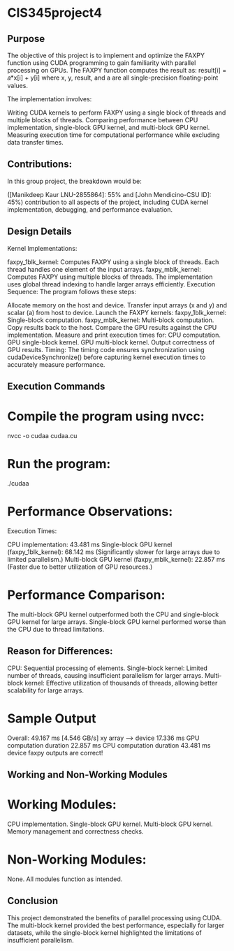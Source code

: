 # CIS345project4

Purpose
---------

The objective of this project is to implement and optimize the FAXPY function using CUDA programming to gain familiarity with parallel processing on GPUs. The FAXPY function computes the result as:
result[i] = 𝑎*x[i] + y[i]
where x, y, result, and a are all single-precision floating-point values.

The implementation involves:

Writing CUDA kernels to perform FAXPY using a single block of threads and multiple blocks of threads.
Comparing performance between CPU implementation, single-block GPU kernel, and multi-block GPU kernel.
Measuring execution time for computational performance while excluding data transfer times.

Contributions:
----------------
In this group project, the breakdown would be:

([Manikdeep Kaur LNU-2855864]: 55% and [John Mendicino-CSU ID]: 45%) contribution to all aspects of the project, including CUDA kernel implementation, debugging, and performance evaluation.

Design Details
--------------

Kernel Implementations:

faxpy_1blk_kernel: Computes FAXPY using a single block of threads. Each thread handles one element of the input arrays.
faxpy_mblk_kernel: Computes FAXPY using multiple blocks of threads. The implementation uses global thread indexing to handle larger arrays efficiently.
Execution Sequence: The program follows these steps:

Allocate memory on the host and device.
Transfer input arrays (x and y) and scalar (a) from host to device.
Launch the FAXPY kernels:
faxpy_1blk_kernel: Single-block computation.
faxpy_mblk_kernel: Multi-block computation.
Copy results back to the host.
Compare the GPU results against the CPU implementation.
Measure and print execution times for:
CPU computation.
GPU single-block kernel.
GPU multi-block kernel.
Output correctness of GPU results.
Timing: The timing code ensures synchronization using cudaDeviceSynchronize() before capturing kernel execution times to accurately measure performance.

Execution Commands
------------------
Compile the program using nvcc:
===========================

nvcc -o cudaa cudaa.cu

Run the program:
================

./cudaa

Performance Observations:
========================

Execution Times:

CPU implementation: 43.481 ms
Single-block GPU kernel (faxpy_1blk_kernel): 68.142 ms
(Significantly slower for large arrays due to limited parallelism.)
Multi-block GPU kernel (faxpy_mblk_kernel): 22.857 ms
(Faster due to better utilization of GPU resources.)

Performance Comparison:
=======================

The multi-block GPU kernel outperformed both the CPU and single-block GPU kernel for large arrays.
Single-block GPU kernel performed worse than the CPU due to thread limitations.

Reason for Differences:
--------------------------

CPU: Sequential processing of elements.
Single-block kernel: Limited number of threads, causing insufficient parallelism for larger arrays.
Multi-block kernel: Effective utilization of thousands of threads, allowing better scalability for large arrays.

Sample Output
==============

Overall: 49.167 ms        [4.546 GB/s]
xy array --> device 17.336 ms
GPU computation duration 22.857 ms
CPU computation duration 43.481 ms
device faxpy outputs are correct!


Working and Non-Working Modules
-------------------------------

Working Modules:
================
CPU implementation.
Single-block GPU kernel.
Multi-block GPU kernel.
Memory management and correctness checks.

Non-Working Modules:
====================
None. All modules function as intended.

Conclusion
----------
This project demonstrated the benefits of parallel processing using CUDA. The multi-block kernel provided the best performance, especially for larger datasets, while the single-block kernel highlighted the limitations of insufficient parallelism.

